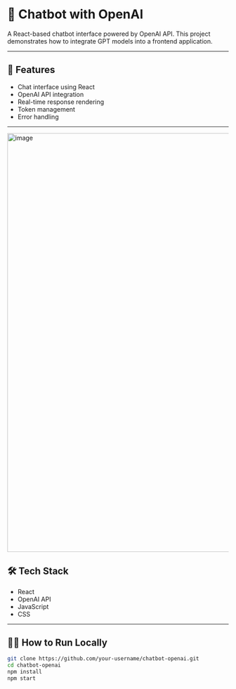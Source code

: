 # 💬 Chatbot with OpenAI

A React-based chatbot interface powered by OpenAI API. This project demonstrates how to integrate GPT models into a frontend application.

---

## 🚀 Features
- Chat interface using React
- OpenAI API integration
- Real-time response rendering
- Token management
- Error handling

---

<img width="954" alt="image" src="https://github.com/user-attachments/assets/e35cbcc3-ed6e-4c1f-8cc1-53709f8abebd" />





## 🛠️ Tech Stack
- React
- OpenAI API
- JavaScript
- CSS

---

## 🧑‍💻 How to Run Locally

```bash
git clone https://github.com/your-username/chatbot-openai.git
cd chatbot-openai
npm install
npm start
